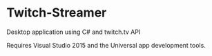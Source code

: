 # Twitch-Streamer
Desktop application using C# and twitch.tv API

Requires Visual Studio 2015 and the Universal app development tools.

